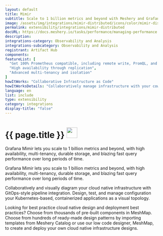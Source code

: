 ```yaml
---
layout: default
title: Mimir
subtitle: Scale to 1 billion metrics and beyond with Meshery and Grafana Mimir
image: /assets/img/integrations/mimir-distributed/icons/color/mimir-distributed-color.svg
permalink: extensibility/integrations/mimir-distributed
docURL: https://docs.meshery.io/tasks/performance/managing-performance
description: 
integrations-category: Observability and Analysis
integrations-subcategory: Observability and Analysis
registrant: Artifact Hub
components: 
featureList: [
  "Get 100% Prometheus compatible, including remote write, PromQL, and alerting",
  "High availability through replication",
  "Advanced multi-tenancy and isolation"
]
howItWorks: "Collaborative Infrastructure as Code"
howItWorksDetails: "Collaboratively manage infrastructure with your coworkers synchronously sharing the same designs."
language: en
list: include
type: extensibility
category: integrations
display-title: "false"
---
```

<h1>{{ page.title }} <img src="{{ page.image }}" style="width: 35px; height: 35px;" /></h1>

<p>
Grafana Mimir lets you scale to 1 billion metrics and beyond, with high availability, multi-tenancy, durable storage, and blazing fast query performance over long periods of time.
</p>
<p>
    Grafana Mimir lets you scale to 1 billion metrics and beyond, with high availability, multi-tenancy, durable storage, and blazing fast query performance over long periods of time.
</p>
<p>
    Collaboratively and visually diagram your cloud native infrastructure with GitOps-style pipeline integration. Design, test, and manage configuration your Kubernetes-based, containerized applications as a visual topology.
</p>
<p>
    Looking for best practice cloud native design and deployment best practices? Choose from thousands of pre-built components in MeshMap. Choose from hundreds of ready-made design patterns by importing templates from Meshery Catalog or use our low code designer, MeshMap, to create and deploy your own cloud native infrastructure designs.
</p>
